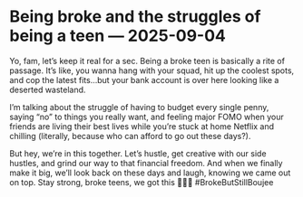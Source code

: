 # Being broke and the struggles of being a teen — 2025-09-04

Yo, fam, let’s keep it real for a sec. Being a broke teen is basically a rite of passage. It’s like, you wanna hang with your squad, hit up the coolest spots, and cop the latest fits…but your bank account is over here looking like a deserted wasteland.

I’m talking about the struggle of having to budget every single penny, saying “no” to things you really want, and feeling major FOMO when your friends are living their best lives while you’re stuck at home Netflix and chilling (literally, because who can afford to go out these days?).

But hey, we’re in this together. Let’s hustle, get creative with our side hustles, and grind our way to that financial freedom. And when we finally make it big, we’ll look back on these days and laugh, knowing we came out on top. Stay strong, broke teens, we got this 💪🏼💸 #BrokeButStillBoujee